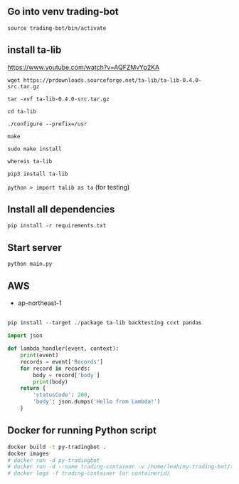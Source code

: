 
## Go into venv trading-bot
`source trading-bot/bin/activate`

## install ta-lib
https://www.youtube.com/watch?v=AQFZMvYp2KA

`wget https://prdownloads.sourceforge.net/ta-lib/ta-lib-0.4.0-src.tar.gz`

`tar -xvf ta-lib-0.4.0-src.tar.gz`

`cd ta-lib`

`./configure --prefix=/usr`

`make`

`sudo make install`

`whereis ta-lib`

`pip3 install ta-lib`

`python > import talib as ta` (for testing)

## Install all dependencies
`pip install -r requirements.txt`

## Start server
`python main.py`

## AWS
- ap-northeast-1

##
```python
pip install --target ./package ta-lib backtesting ccxt pandas

```


```python
import json

def lambda_handler(event, context):
    print(event)
    records = event['Records']
    for record in records:
        body = record['body']
        print(body)
    return {
        'statusCode': 200,
        'body': json.dumps('Hello from Lambda!')
    }
```
## Docker for running Python script
```bash
docker build -t py-tradingbot .
docker images
# docker run -d py-tradingbot
# docker run -d --name trading-container -v /home/leah/my-trading-bot/trade/supertrend:/app py-tradingbot python -u ./supertrend.py
# docker logs -f trading-container (or containerid)
```